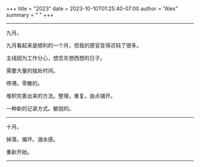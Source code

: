 +++
title   = "2023"
date    = 2023-10-10T01:25:40-07:00
author  = "Alex"
summary = " "
+++

---
九月。

九月看起来是顺利的一个月，但我的感官变得迟钝了很多。

主线因为工作分心，想念东想西想的日子。

需要大量的独处时间。

停滞。零散的。

堆积完善出来的方法。整理，重复。由点铺开。

一种新的记录方式。敏锐的。

---

十月。

掉落。循环。溺水感。

重新开始。

---
